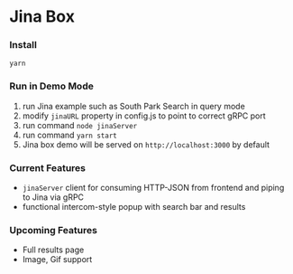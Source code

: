 # Jina Box

### Install

`yarn`

### Run in Demo Mode

1. run Jina example such as South Park Search in query mode
2. modify `jinaURL` property in config.js to point to correct gRPC port
3. run command `node jinaServer`
4. run command `yarn start`
5. Jina box demo will be served on `http://localhost:3000` by default

### Current Features
- `jinaServer` client for consuming HTTP-JSON from frontend and piping to Jina via gRPC
- functional intercom-style popup with search bar and results 

### Upcoming Features
- Full results page
- Image, Gif support
